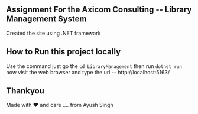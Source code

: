 ## Assignment For the Axicom Consulting -- Library Management System 

Created the site using .NET framework 

## How to Run this project locally 

Use the command 
just go the `cd LibraryManagement` then run 
`dotnet run`
now visit the web browser and type the url -- 
http://localhost:5163/

## Thankyou 

Made with ❤️ and care .... from Ayush Singh 
